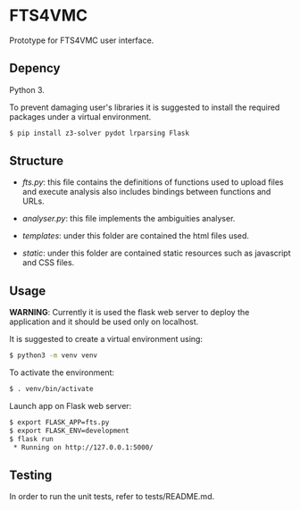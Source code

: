 # FTS4VMC

Prototype for FTS4VMC user interface.

## Depency
Python 3.

To prevent damaging user's libraries it is suggested to install the required packages under a virtual environment.

```bash
$ pip install z3-solver pydot lrparsing Flask
```

## Structure

+ *fts.py*: this file contains the definitions of functions used to upload files and execute analysis also includes bindings between functions and URLs.  

+ *analyser.py*: this file implements the ambiguities analyser.  

+ *templates*: under this folder are contained the html files used.  

+ *static*: under this folder are contained static resources such as javascript and CSS files.  


## Usage

**WARNING**: Currently it is used the flask web server to deploy the application and it should be used only on localhost.

It is suggested to create a virtual environment using:
```bash
$ python3 -m venv venv
```

To activate the environment:
```bash
$ . venv/bin/activate
```

Launch app on Flask web server:
```bash
$ export FLASK_APP=fts.py
$ export FLASK_ENV=development
$ flask run
 * Running on http://127.0.0.1:5000/
```
## Testing
In order to run the unit tests, refer to tests/README.md.
